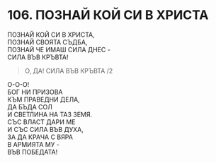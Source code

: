 # 106. ПОЗНАЙ КОЙ СИ В ХРИСТА  
  
ПОЗНАЙ КОЙ СИ В ХРИСТА,  
ПОЗНАЙ СВОЯТА СЪДБА,  
ПОЗНАЙ ЧЕ ИМАШ СИЛА ДНЕС -  
СИЛА ВЪВ КРЪВТА!  

> О, ДА! СИЛА ВЪВ КРЪВТА /2  
  
О-О-О!  
БОГ НИ ПРИЗОВА  
КЪМ ПРАВЕДНИ ДЕЛА,  
ДА БЪДА СОЛ  
И СВЕТЛИНА НА ТАЗ ЗЕМЯ.  
СЪС ВЛАСТ ДАРИ МЕ  
И СЪС СИЛА ВЪВ ДУХА,  
ЗА ДА КРАЧА С ВЯРА  
В АРМИЯТА МУ -  
ВЪВ ПОБЕДАТА!  
  